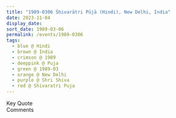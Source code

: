 ```yaml
---
title: "1989-0306 Śhivarātri Pūjā (Hindi), New Delhi, India"
date: 2023-11-04
display_date: 
sort_date: 1989-03-06
permalink: /events/1989-0306
tags:
  - blue @ Hindi
  - brown @ India
  - crimson @ 1989
  - deeppink @ Puja
  - green @ 1989-03
  - orange @ New Delhi
  - purple @ Shri Shiva
  - red @ Shivaratri Puja
---
```


<wave-list>
  <list-title color="green" width="75">Key Quote</list-title>
  <list-item color="BlanchedAlmond"  width="200"></list-item>
  <list-item color="Lavender"></list-item>
  <list-item color="BlanchedAlmond"></list-item>
</wave-list>

<br>

<wave-list>
  <list-title color="green" width="75">Comments</list-title>
  <list-item color="BlanchedAlmond"  width="200"></list-item>
  <list-item color="Lavender"></list-item>
  <list-item color="BlanchedAlmond"></list-item>
</wave-list>
